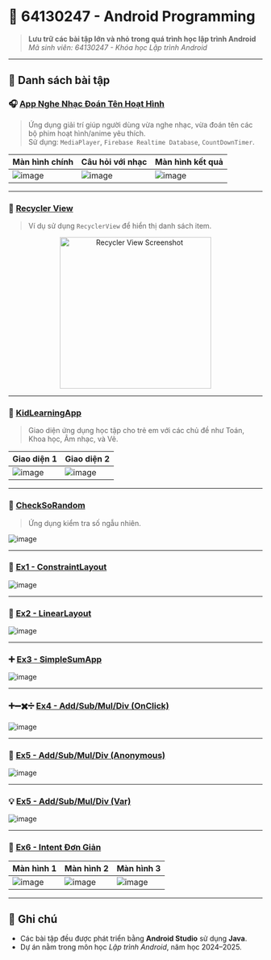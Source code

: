 # 📱 64130247 - Android Programming

> **Lưu trữ các bài tập lớn và nhỏ trong quá trình học lập trình Android**  
> *Mã sinh viên: 64130247 - Khóa học Lập trình Android*

---

## 📘 Danh sách bài tập

### 🎧 [App Nghe Nhạc Đoán Tên Hoạt Hình](https://github.com/kh4idvng/64130247-AndroidProgramming/tree/main/AppDoanNhac)
> Ứng dụng giải trí giúp người dùng vừa nghe nhạc, vừa đoán tên các bộ phim hoạt hình/anime yêu thích.  
> Sử dụng: `MediaPlayer`, `Firebase Realtime Database`, `CountDownTimer`.

| Màn hình chính | Câu hỏi với nhạc | Màn hình kết quả |
|-----------------|----------------------|-------------------|
| ![image](https://github.com/user-attachments/assets/c42e5993-bb83-4eee-b50a-c40b039960b2) | ![image](https://github.com/user-attachments/assets/581ae463-c1e2-404c-843b-a40df59d2014) | ![image](https://github.com/user-attachments/assets/d9121ffc-de56-4402-97ce-b089531d05ad) |

---

### 🔄 [Recycler View](https://github.com/kh4idvng/64130247-AndroidProgramming/tree/main/UsingRecyclerView)
> Ví dụ sử dụng `RecyclerView` để hiển thị danh sách item.  

<p align="center">
  <img src="https://github.com/user-attachments/assets/122aa222-d838-4c4a-a937-c973c5ccc370" alt="Recycler View Screenshot" width="300"/>
</p>

---

### 🧠 [KidLearningApp](https://github.com/kh4idvng/64130247-AndroidProgramming/tree/main/KidLearningApp)
> Giao diện ứng dụng học tập cho trẻ em với các chủ đề như Toán, Khoa học, Âm nhạc, và Vẽ.

| Giao diện 1 | Giao diện 2 |
|-----------------|--------------------|
| ![image](https://github.com/user-attachments/assets/a807d2bd-8635-46bf-a507-ba046512e472) | ![image](https://github.com/user-attachments/assets/7bc9ba5d-d522-4ef5-8bf8-92f0c1f380e3) |

---

### 🎲 [CheckSoRandom](https://github.com/kh4idvng/64130247-AndroidProgramming/tree/main/CheckSoRandom)
> Ứng dụng kiểm tra số ngẫu nhiên.

![image](https://github.com/user-attachments/assets/4c2bf2bb-849d-4c8b-8f24-eb8dfaec2878)

---

### 📐 [Ex1 - ConstraintLayout](https://github.com/kh4idvng/64130247-AndroidProgramming/tree/main/Ex1_ConstrainLayout)

![image](https://github.com/user-attachments/assets/6fda2381-feee-4044-8d2b-30184e3cd2f6)

---

### 📏 [Ex2 - LinearLayout](https://github.com/kh4idvng/64130247-AndroidProgramming/tree/main/Ex2_LinearLayout)

![image](https://github.com/user-attachments/assets/06d39545-70b7-49a7-b1ad-c5324498090e)

---

### ➕ [Ex3 - SimpleSumApp](https://github.com/kh4idvng/64130247-AndroidProgramming/tree/main/Ex3_SimpleSumApp)

![image](https://github.com/user-attachments/assets/be31d160-14b1-4507-8e4a-7fffebdc0439)

---

### ➕➖✖️➗ [Ex4 - Add/Sub/Mul/Div (OnClick)](https://github.com/kh4idvng/64130247-AndroidProgramming/tree/main/Ex4_AddSubMulDiv_Onclick)

![image](https://github.com/user-attachments/assets/a50de741-fe0c-463f-a381-24745dd3ba9c)

---

### 🧠 [Ex5 - Add/Sub/Mul/Div (Anonymous)](https://github.com/kh4idvng/64130247-AndroidProgramming/tree/main/Ex5_AddSubMulDiv_Anynomous)

![image](https://github.com/user-attachments/assets/5ad13147-ef9b-4118-b77b-7e76ab5d4814)

---

### 💡 [Ex5 - Add/Sub/Mul/Div (Var)](https://github.com/kh4idvng/64130247-AndroidProgramming/tree/main/Ex5_AddSubMulDiv_Var)

![image](https://github.com/user-attachments/assets/24d91010-abfd-4275-b0bc-0eff37c8b48e)

---

### 🔄 [Ex6 - Intent Đơn Giản](https://github.com/kh4idvng/64130247-AndroidProgramming/tree/main/Ex6_IntentDonGian)

| Màn hình 1 | Màn hình 2 | Màn hình 3 |
|------------|------------|----------------|
| ![image](https://github.com/user-attachments/assets/3cd12abb-6f30-4ed9-8fb4-f725a4323203) | ![image](https://github.com/user-attachments/assets/458ca8d6-14c7-432d-a62f-c58d50bcae97) | ![image](https://github.com/user-attachments/assets/9d1b1a3e-7dd6-40e2-b616-563e4cc244ce) |

---

## 📌 Ghi chú

- Các bài tập đều được phát triển bằng **Android Studio** sử dụng **Java**.
- Dự án nằm trong môn học *Lập trình Android*, năm học 2024–2025.
